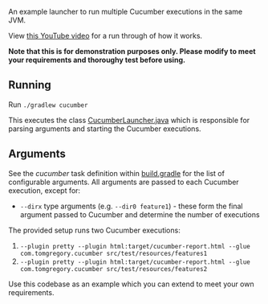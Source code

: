 An example launcher to run multiple Cucumber executions in the same JVM.

View [this YouTube video](https://youtu.be/oohJSnhwnBk) for a run through of how it works.

**Note that this is for demonstration purposes only. Please modify to meet your requirements and thoroughy test before using.** 

## Running

Run `./gradlew cucumber`

This executes the class [CucumberLauncher.java](src/test/java/com/tomgregory/cucumber/CucumberLauncher.java)
which is responsible for parsing arguments and starting the Cucumber executions.

## Arguments

See the *cucumber* task definition within [build.gradle](build.gradle) for the list of configurable arguments.
All arguments are passed to each Cucumber execution, except for:

* `--dirx` type arguments (e.g. `--dir0 feature1`) - these form the final argument passed to Cucumber and determine the number of executions

The provided setup runs two Cucumber executions:

1. `--plugin pretty --plugin html:target/cucumber-report.html --glue com.tomgregory.cucumber src/test/resources/features1`
2. `--plugin pretty --plugin html:target/cucumber-report.html --glue com.tomgregory.cucumber src/test/resources/features2`

Use this codebase as an example which you can extend to meet your own requirements.
